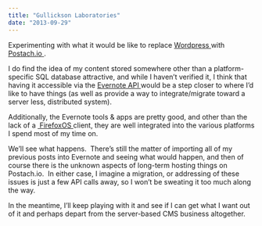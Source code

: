 ```yaml
---
title: "Gullickson Laboratories"
date: "2013-09-29"
---
```


<div class="content">
<p>Experimenting with what it would be like to replace <a href="http://www.wordpress.org" target="_blank"> Wordpress
</a> with <a href="http://postach.io" target="_blank"> Postach.io </a> .</p>
<p>I do find the idea of my content stored somewhere other than a platform-
specific SQL database attractive, and while I haven’t verified it, I think
that having it accessible via the <a href="http://dev.evernote.com/doc/" target="_blank"> Evernote API
</a> would be a step closer to where I’d like to
have things (as well as provide a way to integrate/migrate toward a server
less, distributed system).</p>
<p>Additionally, the Evernote tools &amp; apps are pretty good, and other than the
lack of a <a href="https://developer.mozilla.org/en-
US/docs/Mozilla/Firefox_OS" target="_blank"> ﻿  FirefoxOS </a> client, they are well integrated into the various
platforms I spend most of my time on.</p>
<p>We’ll see what happens.  There’s still the matter of importing all of my
previous posts into Evernote and seeing what would happen, and then of course
there is the unknown aspects of long-term hosting things on Postach.io.  In
either case, I imagine a migration, or addressing of these issues is just a
few API calls away, so I won’t be sweating it too much along the way.</p>
<p>In the meantime, I’ll keep playing with it and see if I can get what I want
out of it and perhaps depart from the server-based CMS business altogether.</p>
</div>
